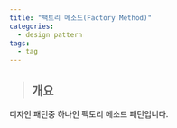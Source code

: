 ```yaml
---
title: "팩토리 메소드(Factory Method)"
categories:
  - design pattern
tags:
  - tag
---
```

> ## 개요

디자인 패턴중 하나인 팩토리 메소드 패턴입니다.
